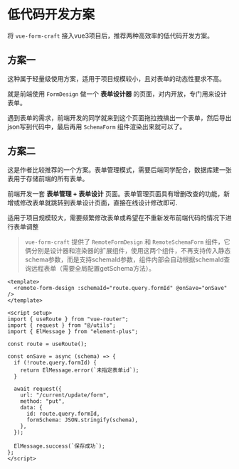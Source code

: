 # 低代码开发方案

将 `vue-form-craft` 接入vue3项目后，推荐两种高效率的低代码开发方案。

## 方案一

这种属于轻量级使用方案，适用于项目规模较小，且对表单的动态性要求不高。

就是前端使用 `FormDesign` 做一个 **表单设计器** 的页面，对内开放，专门用来设计表单。

遇到表单的需求，前端开发的同学就来到这个页面拖拉拽搞出一个表单，然后导出json写到代码中，最后再用 `SchemaForm` 组件渲染出来就可以了。


## 方案二

这是作者比较推荐的一个方案。表单管理模式，需要后端同学配合，数据库建一张表用于存储前端的所有表单。

前端开发一套 **表单管理 + 表单设计** 页面。表单管理页面具有增删改查的功能，新增或修改表单就跳转到表单设计页面，直接在线设计修改即可.

适用于项目规模较大，需要频繁修改表单或希望在不重新发布前端代码的情况下进行表单调整

> `vue-form-craft` 提供了 `RemoteFormDesign` 和 `RemoteSchemaForm` 组件，它俩分别是设计器和渲染器的扩展组件，使用这两个组件，不再支持传入静态schema参数，而是支持schemaId参数，组件内部会自动根据schemaId查询远程表单（需要全局配置getSchema方法）。


```vue
<template>
  <remote-form-design :schemaId="route.query.formId" @onSave="onSave" />
</template>

<script setup>
import { useRoute } from "vue-router";
import { request } from "@/utils";
import { ElMessage } from "element-plus";

const route = useRoute();

const onSave = async (schema) => {
  if (!route.query.formId) {
    return ElMessage.error(`未指定表单id`);
  }

  await request({
    url: "/current/update/form",
    method: "put",
    data: {
      id: route.query.formId,
      formSchema: JSON.stringify(schema),
    },
  });

  ElMessage.success(`保存成功`);
};
</script>

```